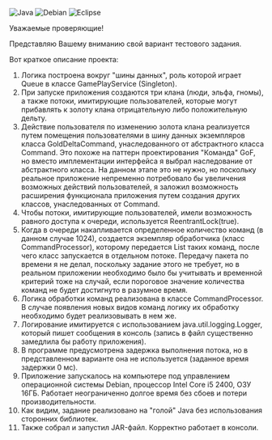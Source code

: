 ![Java](https://img.shields.io/badge/java-%23ED8B00.svg?style=for-the-badge&logo=openjdk&logoColor=white)
![Debian](https://img.shields.io/badge/Debian-D70A53?style=for-the-badge&logo=debian&logoColor=white)
![Eclipse](https://img.shields.io/badge/Eclipse-FE7A16.svg?style=for-the-badge&logo=Eclipse&logoColor=white)

Уважаемые проверяющие! 

Представляю Вашему вниманию свой вариант тестового задания.

Вот краткое описание проекта:

1. Логика построена вокруг "шины данных", роль которой играет Queue в классе GamePlayService (Singleton).
2. При запуске приложения создаются три клана (люди, эльфа, гномы), а также потоки, имитирующие пользователей, которые могут прибавлять к золоту клана отрицательную либо положительную дельту.
3. Действие пользователя по изменению золота клана реализуется путем помещения пользователями в шину данных экземпляров класса GoldDeltaCommand, унаследованного от абстрактного класса Command.
	Это похоже на паттерн проектирования "Команда" GoF, но вместо имплементации интерфейса я выбрал наследование от абстрактного класса. На данном этапе это не нужно, но поскольку реальное приложение непременно потребовало бы увеличения возможных действий пользователей, я заложил возможность расширения функционала приложения путем создания других классов, унаследованных от Command.
4. Чтобы потоки, имитирующие пользователей, имели возможность равного доступа к очереди, используется ReentrantLock(true).
5. Когда в очереди накапливается определенное количество команд (в данном случае 1024), создается экземпляр обработчика (класс CommandProcessor), которому передается List таких команд, после чего класс запускается в отдельном потоке. Передачу пакета по времени я не делал, поскольку задание этого не требует, но в реальном приложении необходимо было бы учитывать и временной критерий тоже на случай, если пороговое значение количества команд не будет достигнуто в разумное время. 
6. Логика обработки команд реализована в классе CommandProcessor. В случае появления новых видов команд логику их обработку необходимо будет реализовывать в нем же. 
7. Логирование имитируется с использованием java.util.logging.Logger, который пишет сообщения в консоль (запись в файл существенно замедлила бы работу приложения).
8. В программе предусмотрена задержка выполнения потока, но в представленном варианте она не используется (заданное время задержки 0 мс).
9. Приложение запускалось на компьютере под управлением операционной системы Debian, процессор Intel Core i5 2400, ОЗУ 16ГБ. Работает неограниченно долгое время без сбоев и потери производительности.
10. Как видим, задание реализовано на "голой" Java без использования сторонних библиотек.
11. Также собрал и запустил JAR-файл. Корректно работает в консоли.


 


